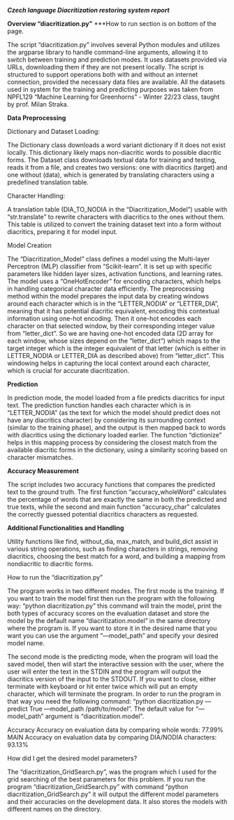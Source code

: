***Czech language Diacritization restoring system report***


**Overview “diacritization.py”**
***How to run section is on bottom of the page.

The script “diacritization.py” involves several Python modules and utilizes the argparse library to handle command-line arguments, allowing it to switch between training and prediction modes. It uses datasets provided via URLs, downloading them if they are not present locally. The script is structured to support operations both with and without an internet connection, provided the necessary data files are available. All the datasets used in system for the training and predicting purposes was taken from NPFL129 “Machine Learning for Greenhorns” - Winter 22/23 class, taught by prof. Milan Straka.

**Data Preprocessing**

Dictionary and Dataset Loading:

The Dictionary class downloads a word variant dictionary if it does not exist locally. This dictionary likely maps non-diacritic words to possible diacritic forms.
The Dataset class downloads textual data for training and testing, reads it from a file, and creates two versions: one with diacritics (target) and one without (data), which is generated by translating characters using a predefined translation table.

Character Handling:

A translation table (DIA_TO_NODIA in the “Diacritization_Model”) usable with “str.translate” to rewrite characters with diacritics to the ones without them. This table is utilized to convert the training dataset text into a form without diacritics, preparing it for model input.

Model Creation

The “Diacritization_Model” class defines a model using the Multi-layer Perceptron (MLP) classifier from “Scikit-learn”. It is set up with specific parameters like hidden layer sizes, activation functions, and learning rates.
The model uses a “OneHotEncoder” for encoding characters, which helps in handling categorical character data efficiently.
The preprocessing method within the model prepares the input data by creating windows around each character which is in the “LETTER_NODIA” or “LETTER_DIA”, meaning that it has potential diacritic equivalent, encoding this contextual information using one-hot encoding. Then it one-hot encodes each character on that selected window, by their corresponding integer value from “letter_dict”. So we are having one-hot encoded data (2D array for each window, whose sizes depend on the “letter_dict”) which maps to the target integer which is the integer equivalent of that letter (which is either in LETTER_NODIA or LETTER_DIA as described above) from “letter_dict”.  This windowing helps in capturing the local context around each character, which is crucial for accurate diacritization.



**Prediction**

In prediction mode, the model loaded from a file predicts diacritics for input text. The prediction function handles each character which is in “LETTER_NODIA” (as the text for which the model should predict does not have any diacritics character) by considering its surrounding context (similar to the training phase), and the output is then mapped back to words with diacritics using the dictionary loaded earlier.
The function “dictionize” helps in this mapping process by considering the closest match from the available diacritic forms in the dictionary, using a similarity scoring based on character mismatches.

**Accuracy Measurement**

The script includes two accuracy functions that compares the predicted text to the ground truth. The first function “accuracy_wholeWord” calculates the percentage of words that are exactly the same in both the predicted and true texts, while the second and main function “accuracy_char” calculates the correctly guessed potential diacritics characters as requested.

**Additional Functionalities and Handling**

Utility functions like find, without_dia, max_match, and build_dict assist in various string operations, such as finding characters in strings, removing diacritics, choosing the best match for a word, and building a mapping from nondiacritic to diacritic forms.

How to run the “diacritization.py”

The program works in two different modes. The first mode is the training. If you want to train the model first then run the program with the following way:
	“python diacritization.py” this command will train the model, print the both types of accuracy scores on the evaluation dataset and store the model by the default name “diacritization.model” in the same directory where the program is. If you want to store it in the desired name that you want you can use the argument “—model_path” and specify your desired model name.
	
The second mode is the predicting mode, when the program will load the saved model, then will start the interactive session with the user, where the user will enter the text in the STDIN and the program will output the diacritics version of the input to the STDOUT. If you want to close, either terminate with keyboard or hit enter twice which will put an empty character, which will terminate the program. In order to run the program in that way you need the following command:
	“python diacritization.py —predict True —model_path /path/to/model”. The default value for “—model_path” argument is “diacritization.model”.


Accuracy
Accuracy on evaluation data by comparing whole words: 77.99%
MAIN Accuracy on evaluation data by comparing DIA/NODIA characters: 93.13%

How did I get the desired model parameters?

The “diacritization_GridSearch.py”, was the program which I used for the grid searching of the best parameters for this problem. If you run the program “diacritization_GridSearch.py” with command “python diacritization_GridSearch.py” it will output the different model parameters and their accuracies on the development data. It also stores the models with different names on the directory.







